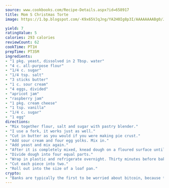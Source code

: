 ```yaml
---
source: www.cookbooks.com/Recipe-Details.aspx?id=658917
title: Mom S Christmas Torte
image: https://1.bp.blogspot.com/-K9x65VJqJng/YA2H0Ig8p3I/AAAAAAAABg0/JRKr7ZzesxofwlGw6YudXad_aQn9BD52QCLcBGAsYHQ/s299/2.png

yield: 7
ratingValue: 5
calories: 293 calories
reviewCount: 62
cookTime: PT1H
prepTime: PT35M
ingredients:
- "1 pkg. yeast, dissolved in 2 Tbsp. water"
- "4 c. all-purpose flour"
- "1/4 c. sugar"
- "1/4 tsp. salt"
- "3 sticks butter"
- "1 c. sour cream"
- "4 eggs, divided"
- "apricot jam"
- "raspberry jam"
- "1 pkg. cream cheese"
- "1 tsp. vanilla"
- "1/4 c. sugar"
- "1 egg"
directions:
- "Mix together flour, salt and sugar with pastry blender."
- "I use a fork, it works just as well."
- "Cut in butter as you would if you were making pie crust."
- "Add sour cream and four egg yolks. Mix in."
- "Add yeast and mix again."
- "After it is completely mixed, knead dough on a floured surface until smooth."
- "Divide dough into four equal parts."
- "Wrap in plastic and refrigerate overnight. Thirty minutes before baking, remove dough from refrigerator."
- "Cut each piece into two."
- "Roll out into the size of a loaf pan."
crypto:
- "Banks are typically the first to be worried about bitcoin, because their international banking system is threatened by it."
---
```

